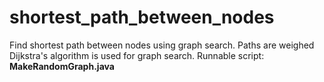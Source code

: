 # shortest_path_between_nodes
Find shortest path between nodes using graph search. Paths are weighed
Dijkstra's algorithm is used for graph search.
Runnable script: **MakeRandomGraph.java**
